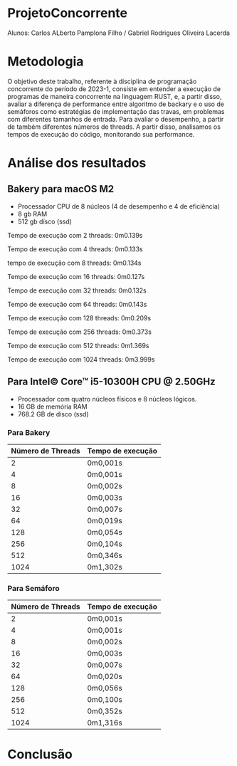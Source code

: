 # ProjetoConcorrente
Alunos: Carlos ALberto Pamplona Filho / Gabriel Rodrigues Oliveira Lacerda

# Metodologia
O objetivo deste trabalho, referente à disciplina de programação concorrente do período de 2023-1, consiste em entender a execução de programas de maneira concorrente na linguagem RUST, e, a partir disso, avaliar a diferença de performance entre algoritmo de backary e o uso de semáforos como estratégias de implementação das travas, em problemas com diferentes tamanhos de entrada.
Para avaliar o desempenho, a partir de também diferentes números de threads. A partir disso, analisamos os tempos de execução do código, monitorando sua performance.

# Análise dos resultados

## Bakery para macOS M2
- Processador CPU de 8 núcleos (4 de desempenho e 4 de eficiência)
- 8 gb RAM
- 512 gb dísco (ssd)

Tempo de execução com 2 threads: 0m0.139s

Tempo de execução com 4 threads: 0m0.133s

tempo de execução com 8 threads: 0m0.134s

Tempo de execução com 16 threads: 0m0.127s

Tempo de execução com 32 threads: 0m0.132s

Tempo de execução com 64 threads: 0m0.143s

Tempo de execução com 128 threads: 0m0.209s

Tempo de execução com 256 threads: 0m0.373s

Tempo de execução com 512 threads: 0m1.369s

Tempo de execução com 1024 threads: 0m3.999s

## Para Intel© Core™ i5-10300H CPU @ 2.50GHz
- Processador com quatro núcleos físicos e 8 núcleos lógicos.
- 16 GB de memória RAM 
- 768.2 GB de disco (ssd)

### Para Bakery

| Número de Threads | Tempo de execução |
| -- | -- |
| 2 | 0m0,001s |
| 4 | 0m0,001s |
| 8 | 0m0,002s |
| 16| 0m0,003s |
| 32|0m0,007s  |
| 64|0m0,019s  |
|128|0m0,054s  |
|256|0m0,104s  |
|512|0m0,346s  |
|1024|0m1,302s |

### Para Semáforo

| Número de Threads | Tempo de execução |
| -- | -- |
| 2 | 0m0,001s |
| 4 | 0m0,001s |
| 8 | 0m0,002s |
| 16| 0m0,003s |
| 32|0m0,007s  |
| 64|0m0,020s  |
|128|0m0,056s  |
|256|0m0,100s  |
|512|0m0,352s  |
|1024|0m1,316s |



# Conclusão

